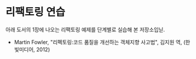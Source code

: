 # 리팩토링 연습

아래 도서의 1장에 나오는 리팩토링 예제를 단계별로 실습해 본 저장소입닏.

- Martin Fowler, "리펙토링:코드 품질을 개선하는 객체지향 사고법", 김지원 역, (한빛미디어, 2012)